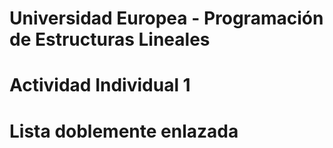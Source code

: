 # Universidad Europea - Programación de Estructuras Lineales
# Actividad Individual 1
# Lista doblemente enlazada
